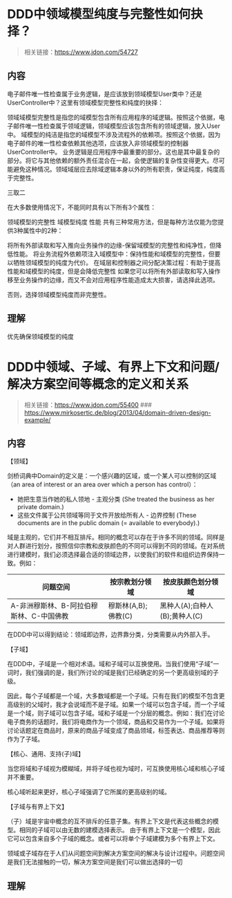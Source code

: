 # DDD中领域模型纯度与完整性如何抉择？
> 相关链接：https://www.jdon.com/54727
## 内容

电子邮件唯一性检查属于业务逻辑，是应该放到领域模型User类中？还是UserController中？这里有领域模型完整性和纯度的抉择：

领域域模型完整性是指您的域模型包含所有应用程序的域逻辑。按照这个依据，电子邮件唯一性检查属于领域逻辑，领域模型应该包含所有的领域逻辑，放入User中。
域模型的纯洁是指您的域模型不涉及流程外的依赖项。按照这个依据，因为电子邮件的唯一性检查依赖其他选项，应该放入非领域模型的控制器UserController中。
业务逻辑是应用程序中最重要的部分。这也是其中最复杂的部分。将它与其他依赖的额外责任混合在一起，会使逻辑的复杂性变得更大。尽可能避免这种情况。领域域层应去除域逻辑本身以外的所有职责，保证纯度，纯度高于完整性。

三取二

在大多数使用情况下，不能同时具有以下所有3个属性：

领域模型的完整性
域模型纯度
性能
共有三种常用方法，但是每种方法仅能为您提供3种属性中的2种：

将所有外部读取和写入推向业务操作的边缘-保留域模型的完整性和纯净性，但降低性能。
将业务流程外依赖项注入域模型中：保持性能和域模型的完整性，但要以牺牲领域模型的纯度为代价。
在域层和控制器之间分配决策过程：有助于提高性能和域模型的纯度，但是会降低完整性
如果您可以将所有外部读取和写入操作移至业务操作的边缘，而又不会对应用程序性能造成太大损害，请选择此选项。

否则，选择领域模型纯度而非完整性。

## 理解

优先确保领域模型的纯度

# DDD中领域、子域、有界上下文和问题/解决方案空间等概念的定义和关系
> 相关链接：https://www.jdon.com/55400 ### https://www.mirkosertic.de/blog/2013/04/domain-driven-design-example/

## 内容

【领域】

剑桥词典中Domain的定义是：一个感兴趣的区域，或一个某人可以控制的区域（an area of interest or an area over which a person has control）：
- 她把生意当作她的私人领地 - 主观分类 (She treated the business as her private domain.)
- 这些文件属于公共领域等同于文件开放给所有人 - 边界控制 (These documents are in the public domain (= available to everybody).)

域是主观的，它们并不相互排斥。相同的概念可以存在于许多不同的领域。同样是对人群进行划分，按照信仰宗教和皮肤颜色的不同可以得到不同的领域。在对系统进行建模时，我们必须选择最合适的领域边界，以使我们的软件和组织边界保持一致。例如：

|问题空间|按宗教划分领域|按皮肤颜色划分领域|
|---|---|---|
|A-非洲穆斯林、B-阿拉伯穆斯林、C-中国佛教|穆斯林(A,B);佛教(C)|黑种人(A);白种人(B);黄种人(C)|

在DDD中可以得到结论：领域即边界，边界靠分类，分类需要从内外部入手。

【子域】

在DDD中，子域是一个相对术语。域和子域可以互换使用。当我们使用“子域”一词时，我们强调的是，我们所讨论的域是我们已经确定的另一个更高级别域的子级。

因此，每个子域都是一个域，大多数域都是一个子域。只有在我们的模型不包含更高级别的父域时，我才会说域而不是子域。如果一个域可以包含子域，而一个子域是一个域，则子域可以包含子域。域和子域是一个分层的概念。例如：我们在讨论电子商务的话题时，我们将电商作为一个领域，商品和交易作为一个子域。如果将讨论话题定在商品时，原来的商品子域变成了商品领域，标签表达、商品推荐等则作为了子域。

【核心、通用、支持(子)域】

当您将域和子域视为模糊域，并将子域也视为域时，可互换使用核心域和核心子域并不重要。

核心域听起来更好，核心子域强调了它所属的更高级别的域。

【子域与有界上下文】

（子）域是宇宙中概念的互不排斥的任意子集。有界上下文是代表这些概念的模型。相同的子域可以由无数的建模选择表示。
由于有界上下文是一个模型，因此它可以包含来自多个子域的概念。或者可以将单个子域建模为多个有界上下文。

领域或子域存在于人们从问题空间到解决方案空间的解决与设计过程中。问题空间是我们无法接触的一切，解决方案空间是我们可以做出选择的一切


## 理解
